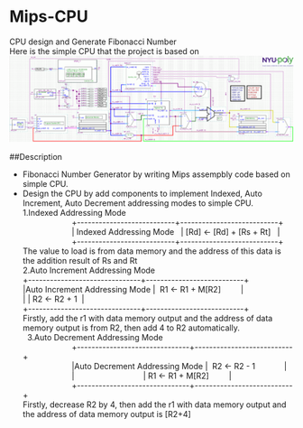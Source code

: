 # Mips-CPU
CPU design and Generate Fibonacci Number<br>
Here is the simple CPU that the project is based on
![Image of cpu](https://github.com/qyyMriel/Mips-CPU/blob/master/src/mips_ss_v2_sch.gif)


##Description
* Fibonacci Number Generator by writing  Mips assempbly code based on simple CPU.
* Design the CPU by add components to implement Indexed, Auto Increment, Auto Decrement addressing modes to simple CPU.<br>
1.Indexed Addressing Mode <br>
                       +---------------------------+---------------------------+ <br>
                       | Indexed Addressing Mode   | [Rd] <- [Rd] + [Rs + Rt]   | <br>
                       +---------------------------+---------------------------+ <br>
The value to load is from data memory and the address of this data is the addition result of Rs and Rt<br>
2.Auto Increment Addressing Mode <br>
+-------------------------------+---------------------------+<br>
|Auto Increment Addressing Mode |  R1 <- R1 + M[R2]         |<br>
|                               |  R2 <- R2 + 1             |<br>
+-------------------------------+---------------------------+<br>
Firstly, add the r1 with data memory output and the address of data memory output is
from R2, then add 4 to R2 automatically.  <br>   
3.Auto Decrement Addressing Mode<br>
                       +-------------------------------+---------------------------+ <br>
                       |Auto Decrement Addressing Mode |  R2 <- R2 - 1             | <br>
                       |                               |  R1 <- R1 + M[R2]         | <br>
                       +-------------------------------+---------------------------+ <br>
Firstly, decrease R2 by 4, then add the r1 with data memory output and the address of data memory output is [R2+4]<br>

